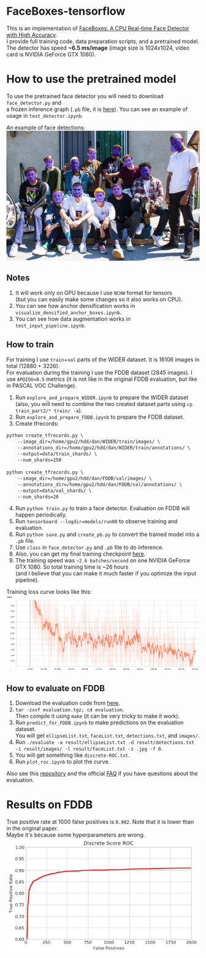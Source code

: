 # FaceBoxes-tensorflow

This is an implementation of [FaceBoxes: A CPU Real-time Face Detector with High Accuracy](https://arxiv.org/abs/1708.05234).  
I provide full training code, data preparation scripts, and a pretrained model.  
The detector has speed **~6.5 ms/image** (image size is 1024x1024, video card is NVIDIA GeForce GTX 1080).

# How to use the pretrained model

To use the pretrained face detector you will need to download `face_detector.py` and  
a frozen inference graph (`.pb` file, it is [here](https://drive.google.com/drive/folders/1DYdxvMXm6n6BsOy4dOTbN9h43F0CoUoK?usp=sharing)). You can see an example of usage in `test_detector.ipynb`.

An example of face detections:
![example](brockhampton_with_boxes.jpg)

## Notes

1. It will work only on GPU because I use `NCHW` format for tensors  
(but you can easily make some changes so it also works on CPU).
2. You can see how anchor densification works in `visualize_densified_anchor_boxes.ipynb`.
3. You can see how data augmentation works in `test_input_pipeline.ipynb`.

## How to train

For training I use `train`+`val` parts of the WIDER dataset.
It is 16106 images in total (12880 + 3226).  
For evaluation during the training I use the FDDB dataset (2845 images).
I use `AP@IOU=0.5` metrics (it is not like in the original FDDB evaluation, but like in PASCAL VOC Challenge).


1. Run `explore_and_prepare_WIDER.ipynb` to prepare the WIDER dataset   
(also, you will need to combine the two created dataset parts using `cp train_part2/* train/ -a`).
2. Run `explore_and_prepare_FDDB.ipynb` to prepare the FDDB dataset.
3. Create tfrecords:
  ```
  python create_tfrecords.py \
      --image_dir=/home/gpu2/hdd/dan/WIDER/train/images/ \
      --annotations_dir=/home/gpu2/hdd/dan/WIDER/train/annotations/ \
      --output=data/train_shards/ \
      --num_shards=150

  python create_tfrecords.py \
      --image_dir=/home/gpu2/hdd/dan/FDDB/val/images/ \
      --annotations_dir=/home/gpu2/hdd/dan/FDDB/val/annotations/ \
      --output=data/val_shards/ \
      --num_shards=20
  ```
4. Run `python train.py` to train a face detector. Evaluation on FDDB will happen periodically.
5. Run `tensorboard --logdir=models/run00` to observe training and evaluation.
6. Run `python save.py` and `create_pb.py` to convert the trained model into a `.pb` file.
7. Use `class` in `face_detector.py` and `.pb` file to do inference.
8. Also, you can get my final training checkpoint [here](https://drive.google.com/drive/folders/1DYdxvMXm6n6BsOy4dOTbN9h43F0CoUoK?usp=sharing).
9. The training speed was `~2.6 batches/second` on one NVIDIA GeForce GTX 1080. So total training time is ~26 hours  
(and I believe that you can make it much faster if you optimize the input pipeline).

Training loss curve looks like this:
![loss](training_loss.png)

## How to evaluate on FDDB

1. Download the evaluation code from [here](http://vis-www.cs.umass.edu/fddb/results.html).
2. `tar -zxvf evaluation.tgz; cd evaluation`.  
Then compile it using `make` (it can be very tricky to make it work).
3. Run `predict_for_FDDB.ipynb` to make predictions on the evaluation dataset.  
You will get `ellipseList.txt`, `faceList.txt`, `detections.txt`, and `images/`.
4. Run `./evaluate -a result/ellipseList.txt -d result/detections.txt -i result/images/ -l result/faceList.txt -z .jpg -f 0`.
5. You will get something like `discrete-ROC.txt`.
6. Run `plot_roc.ipynb` to plot the curve.

Also see this [repository](https://github.com/pkdogcom/fddb-evaluate) and the official [FAQ](http://vis-www.cs.umass.edu/fddb/faq.html) if you have questions about the evaluation.

# Results on FDDB
True positive rate at 1000 false positives is `0.902`.
Note that it is lower than in the original paper.  
Maybe it's because some hyperparameters are wrong.
![roc](roc.png)
